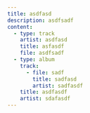 ```yaml
---
title: asdfasd
description: asdfsadf
content:
  - type: track
    artist: asdfasd
    title: asfasdf
    file: asdfsadf
  - type: album
    track:
      - file: sadf
        title: sadfasd
        artist: sadfasdf
    title: asdfasdf
    artist: sdafasdf
---
```

